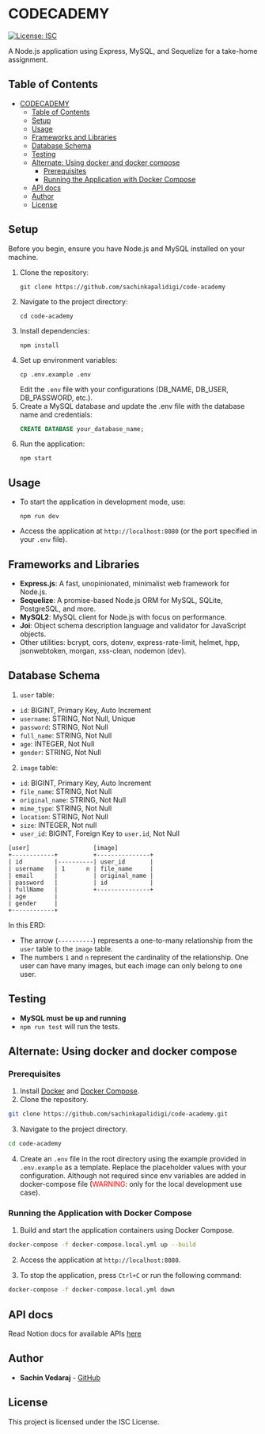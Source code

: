 # CODECADEMY

[![License: ISC](https://img.shields.io/badge/License-ISC-blue.svg)](https://opensource.org/licenses/ISC)

A Node.js application using Express, MySQL, and Sequelize for a take-home assignment.

## Table of Contents

- [CODECADEMY](#codecademy)
  - [Table of Contents](#table-of-contents)
  - [Setup](#setup)
  - [Usage](#usage)
  - [Frameworks and Libraries](#frameworks-and-libraries)
  - [Database Schema](#database-schema)
  - [Testing](#testing)
  - [Alternate: Using docker and docker compose](#alternate-using-docker-and-docker-compose)
    - [Prerequisites](#prerequisites)
    - [Running the Application with Docker Compose](#running-the-application-with-docker-compose)
  - [API docs](#api-docs)
  - [Author](#author)
  - [License](#license)

## Setup

Before you begin, ensure you have Node.js and MySQL installed on your machine.

1. Clone the repository:
   ```
   git clone https://github.com/sachinkapalidigi/code-academy
   ```
2. Navigate to the project directory:
   ```
   cd code-academy
   ```
3. Install dependencies:
   ```
   npm install
   ```
4. Set up environment variables:
   ```
   cp .env.example .env
   ```
   Edit the `.env` file with your configurations (DB_NAME, DB_USER, DB_PASSWORD, etc.).
5. Create a MySQL database and update the .env file with the database name and credentials:
   ```sql
   CREATE DATABASE your_database_name;
   ```
6. Run the application:
   ```
   npm start
   ```

## Usage

- To start the application in development mode, use:
  ```
  npm run dev
  ```

- Access the application at `http://localhost:8080` (or the port specified in your `.env` file).

## Frameworks and Libraries

- **Express.js**: A fast, unopinionated, minimalist web framework for Node.js.
- **Sequelize**: A promise-based Node.js ORM for MySQL, SQLite, PostgreSQL, and more.
- **MySQL2**: MySQL client for Node.js with focus on performance.
- **Joi**: Object schema description language and validator for JavaScript objects.
- Other utilities: bcrypt, cors, dotenv, express-rate-limit, helmet, hpp, jsonwebtoken, morgan, xss-clean, nodemon (dev).

## Database Schema

1. `user` table:

- `id`: BIGINT, Primary Key, Auto Increment
- `username`: STRING, Not Null, Unique
- `password`: STRING, Not Null
- `full_name`: STRING, Not Null
- `age`: INTEGER, Not Null
- `gender`: STRING, Not Null

2. `image` table:

- `id`: BIGINT, Primary Key, Auto Increment
- `file_name`: STRING, Not Null
- `original_name`: STRING, Not Null
- `mime_type`: STRING, Not Null
- `location`: STRING, Not Null
- `size`: INTEGER, Not null
- `user_id`: BIGINT, Foreign Key to `user.id`, Not Null

```
[user]                  [image]
+------------+          +---------------+
| id         |----------| user_id       |
| username   | 1      n | file_name     |
| email      |          | original_name |
| password   |          | id            |
| fullName   |          +---------------+
| age        |
| gender     |
+------------+

```

In this ERD:

- The arrow (`----------`) represents a one-to-many relationship from the `user` table to the `image` table.
- The numbers `1` and `n` represent the cardinality of the relationship. One user can have many images, but each image can only belong to one user.

## Testing

- **MySQL must be up and running**
- `npm run test` will run the tests.


## Alternate: Using docker and docker compose

### Prerequisites

1. Install [Docker](https://docs.docker.com/get-docker/) and [Docker Compose](https://docs.docker.com/compose/install/).
2. Clone the repository.

```bash
git clone https://github.com/sachinkapalidigi/code-academy.git
```

3. Navigate to the project directory.

```bash
cd code-academy
```

4. Create an `.env` file in the root directory using the example provided in `.env.example` as a template. Replace the placeholder values with your configuration. Although not required since env variables are added in docker-compose file (<span style="color:red">WARNING</span>: only for the local development use case).

### Running the Application with Docker Compose

1. Build and start the application containers using Docker Compose.

```bash
docker-compose -f docker-compose.local.yml up --build
```

2. Access the application at `http://localhost:8080`.

3. To stop the application, press `Ctrl+C` or run the following command:

```bash
docker-compose -f docker-compose.local.yml down
```

## API docs
Read Notion docs for available APIs [here](https://svrnotes.notion.site/Codeacademy-Cats-API-docs-2d67e3ad7c2b47279d632b25e6145286?pvs=4)

## Author

- **Sachin Vedaraj** - [GitHub](https://github.com/sachinkapalidigi)

## License

This project is licensed under the ISC License.
